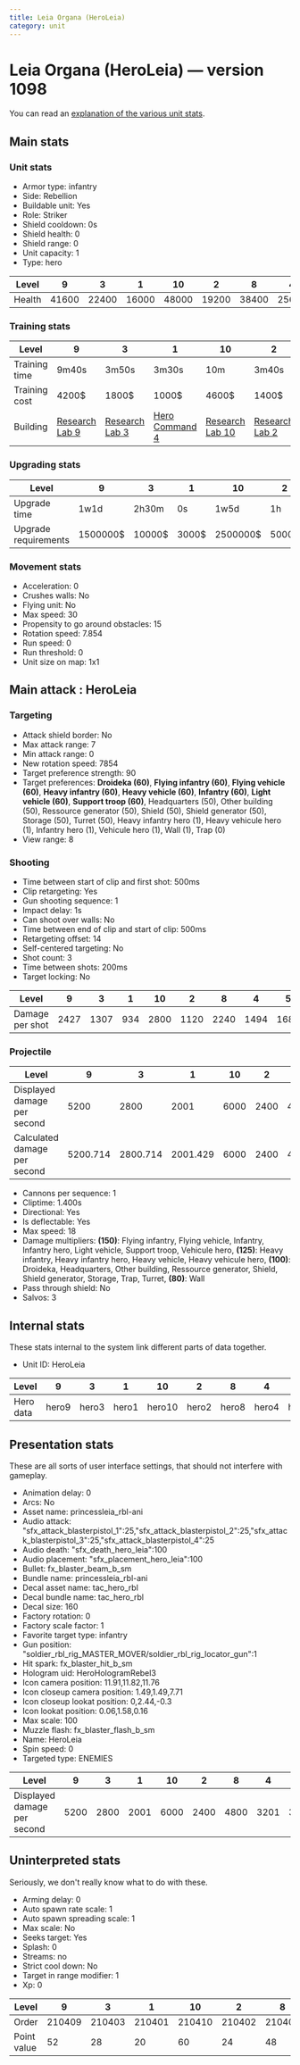```yaml
---
title: Leia Organa (HeroLeia)
category: unit
---
```


# Leia Organa (HeroLeia) — version 1098

You can read an [explanation  of the various unit stats](unitexplained.md).

## Main stats

### Unit stats

  * Armor type: infantry
  * Side: Rebellion
  * Buildable unit: Yes
  * Role: Striker
  * Shield cooldown: 0s
  * Shield health: 0
  * Shield range: 0
  * Unit capacity: 1
  * Type: hero

|Level |9    |3    |1    |10   |2    |8    |4    |5    |7    |6    |
|------|-----|-----|-----|-----|-----|-----|-----|-----|-----|-----|
|Health|41600|22400|16000|48000|19200|38400|25600|28800|35200|32000|


### Training stats

|Level        |9                                     |3                                     |1                                          |10                                     |2                                     |8                                     |4                                     |5                                     |7                                     |6                                     |
|-------------|--------------------------------------|--------------------------------------|-------------------------------------------|---------------------------------------|--------------------------------------|--------------------------------------|--------------------------------------|--------------------------------------|--------------------------------------|--------------------------------------|
|Training time|9m40s                                 |3m50s                                 |3m30s                                      |10m                                    |3m40s                                 |9m20s                                 |4m                                    |4m10s                                 |4m30s                                 |4m20s                                 |
|Training cost|4200$                                 |1800$                                 |1000$                                      |4600$                                  |1400$                                 |4000$                                 |2200$                                 |2600$                                 |3400$                                 |3000$                                 |
|Building     |[Research Lab 9](rebelOffenseLab.html)|[Research Lab 3](rebelOffenseLab.html)|[Hero Command 4](rebelTacticalCommand.html)|[Research Lab 10](rebelOffenseLab.html)|[Research Lab 2](rebelOffenseLab.html)|[Research Lab 8](rebelOffenseLab.html)|[Research Lab 4](rebelOffenseLab.html)|[Research Lab 5](rebelOffenseLab.html)|[Research Lab 7](rebelOffenseLab.html)|[Research Lab 6](rebelOffenseLab.html)|


### Upgrading stats

|Level               |9       |3     |1    |10      |2    |8      |4     |5     |7      |6      |
|--------------------|--------|------|-----|--------|-----|-------|------|------|-------|-------|
|Upgrade time        |1w1d    |2h30m |0s   |1w5d    |1h   |6d     |7h    |20h   |4d     |2d12h  |
|Upgrade requirements|1500000$|10000$|3000$|2500000$|5000$|450000$|20000$|50000$|225000$|135000$|


### Movement stats

  * Acceleration: 0
  * Crushes walls: No
  * Flying unit: No
  * Max speed: 30
  * Propensity to go around obstacles: 15
  * Rotation speed: 7.854
  * Run speed: 0
  * Run threshold: 0
  * Unit size on map: 1x1

## Main attack : HeroLeia

### Targeting

  * Attack shield border: No
  * Max attack range: 7
  * Min attack range: 0
  * New rotation speed: 7854
  * Target preference strength: 90
  * Target preferences: **Droideka (60)**, **Flying infantry (60)**, **Flying vehicle (60)**, **Heavy infantry (60)**, **Heavy vehicle (60)**, **Infantry (60)**, **Light vehicle (60)**, **Support troop (60)**, Headquarters (50), Other building (50), Ressource generator (50), Shield (50), Shield generator (50), Storage (50), Turret (50), Heavy infantry hero (1), Heavy vehicule hero (1), Infantry hero (1), Vehicule hero (1), Wall (1), Trap (0)
  * View range: 8

### Shooting

  * Time between start of clip and first shot: 500ms
  * Clip retargeting: Yes
  * Gun shooting sequence: 1
  * Impact delay: 1s
  * Can shoot over walls: No
  * Time between end of clip and start of clip: 500ms
  * Retargeting offset: 14
  * Self-centered targeting: No
  * Shot count: 3
  * Time between shots: 200ms
  * Target locking: No

|Level          |9   |3   |1  |10  |2   |8   |4   |5   |7   |6   |
|---------------|----|----|---|----|----|----|----|----|----|----|
|Damage per shot|2427|1307|934|2800|1120|2240|1494|1680|2054|1867|


### Projectile

|Level                       |9       |3       |1       |10  |2   |8   |4       |5   |7       |6       |
|----------------------------|--------|--------|--------|----|----|----|--------|----|--------|--------|
|Displayed damage per second |5200    |2800    |2001    |6000|2400|4800|3201    |3600|4401    |4000    |
|Calculated damage per second|5200.714|2800.714|2001.429|6000|2400|4800|3201.429|3600|4401.429|4000.714|


  * Cannons per sequence: 1
  * Cliptime: 1.400s
  * Directional: Yes
  * Is deflectable: Yes
  * Max speed: 18
  * Damage multipliers: **(150)**: Flying infantry, Flying vehicle, Infantry, Infantry hero, Light vehicle, Support troop, Vehicule hero, **(125)**: Heavy infantry, Heavy infantry hero, Heavy vehicle, Heavy vehicule hero, **(100)**: Droideka, Headquarters, Other building, Ressource generator, Shield, Shield generator, Storage, Trap, Turret, **(80)**: Wall
  * Pass through shield: No
  * Salvos: 3

## Internal stats

These stats internal to the system link different parts of data together.

  * Unit ID: HeroLeia

|Level    |9    |3    |1    |10    |2    |8    |4    |5    |7    |6    |
|---------|-----|-----|-----|------|-----|-----|-----|-----|-----|-----|
|Hero data|hero9|hero3|hero1|hero10|hero2|hero8|hero4|hero5|hero7|hero6|


## Presentation stats

These are all sorts of user interface settings, that should not interfere with gameplay.

  * Animation delay: 0
  * Arcs: No
  * Asset name: princessleia_rbl-ani
  * Audio attack: "sfx_attack_blasterpistol_1":25,"sfx_attack_blasterpistol_2":25,"sfx_attack_blasterpistol_3":25,"sfx_attack_blasterpistol_4":25
  * Audio death: "sfx_death_hero_leia":100
  * Audio placement: "sfx_placement_hero_leia":100
  * Bullet: fx_blaster_beam_b_sm
  * Bundle name: princessleia_rbl-ani
  * Decal asset name: tac_hero_rbl
  * Decal bundle name: tac_hero_rbl
  * Decal size: 160
  * Factory rotation: 0
  * Factory scale factor: 1
  * Favorite target type: infantry
  * Gun position: "soldier_rbl_rig_MASTER_MOVER/soldier_rbl_rig_locator_gun":1
  * Hit spark: fx_blaster_hit_b_sm
  * Hologram uid: HeroHologramRebel3
  * Icon camera position: 11.91,11.82,11.76
  * Icon closeup camera position: 1.49,1.49,7.71
  * Icon closeup lookat position: 0,2.44,-0.3
  * Icon lookat position: 0.06,1.58,0.16
  * Max scale: 100
  * Muzzle flash: fx_blaster_flash_b_sm
  * Name: HeroLeia
  * Spin speed: 0
  * Targeted type: ENEMIES

|Level                      |9   |3   |1   |10  |2   |8   |4   |5   |7   |6   |
|---------------------------|----|----|----|----|----|----|----|----|----|----|
|Displayed damage per second|5200|2800|2001|6000|2400|4800|3201|3600|4401|4000|


## Uninterpreted stats

Seriously, we don't really know what to do with these.

  * Arming delay: 0
  * Auto spawn rate scale: 1
  * Auto spawn spreading scale: 1
  * Max scale: No
  * Seeks target: Yes
  * Splash: 0
  * Streams: no
  * Strict cool down: No
  * Target in range modifier: 1
  * Xp: 0

|Level      |9     |3     |1     |10    |2     |8     |4     |5     |7     |6     |
|-----------|------|------|------|------|------|------|------|------|------|------|
|Order      |210409|210403|210401|210410|210402|210408|210404|210405|210407|210406|
|Point value|52    |28    |20    |60    |24    |48    |32    |36    |44    |40    |


